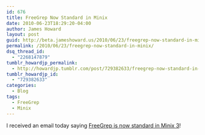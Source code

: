 ```yaml
---
id: 676
title: FreeGrep Now Standard in Minix
date: 2010-06-23T18:29:20-04:00
author: James Howard
layout: post
guid: http://beta.jameshoward.us/2010/06/23/freegrep-now-standard-in-minix/
permalink: /2010/06/23/freegrep-now-standard-in-minix/
dsq_thread_id:
  - "2268147879"
tumblr_howardjp_permalink:
  - http://howardjp.tumblr.com/post/729382633/freegrep-now-standard-in-minix
tumblr_howardjp_id:
  - "729382633"
categories:
  - Blog
tags:
  - FreeGrep
  - Minix
---
```

<p>I received an email today saying <a href="http://gforge.cs.vu.nl/gf/project/minix/scmsvn/?action=browse&amp;path=%2Ftrunk%2Fsrc%2Fcommands%2Fgrep%2F">FreeGrep is now standard in Minix 3</a>!</p>
